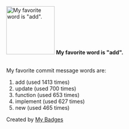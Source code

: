 <img src="https://my-badges.github.io/my-badges/favorite-word.png" alt="My favorite word is &quot;add&quot;." title="My favorite word is &quot;add&quot;." width="128">
<strong>My favorite word is &quot;add&quot;.</strong>
<br><br>

My favorite commit message words are:

1. add (used 1413 times)
2. update (used 700 times)
3. function (used 653 times)
4. implement (used 627 times)
5. new (used 465 times)


Created by <a href="https://github.com/my-badges/my-badges">My Badges</a>